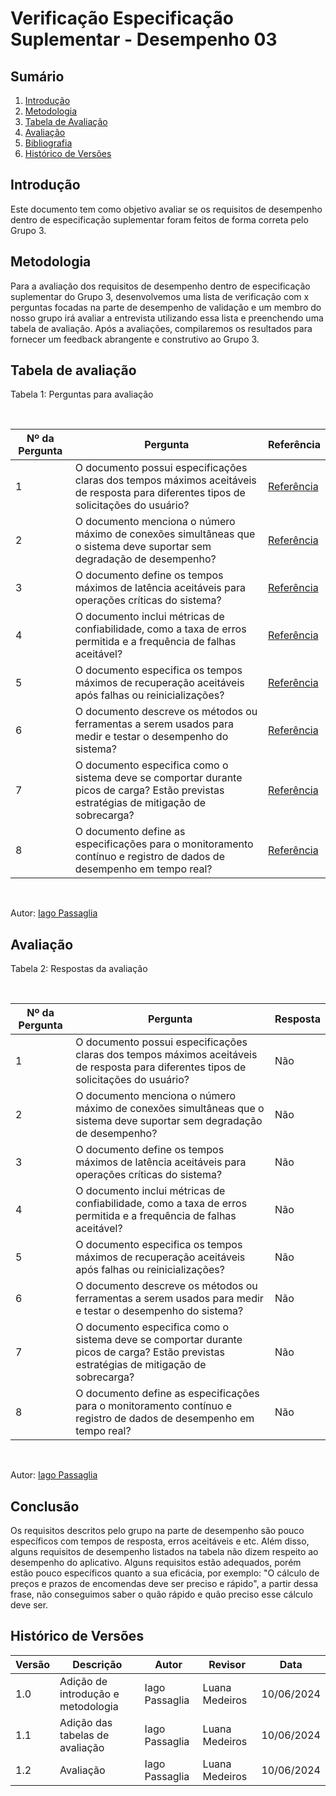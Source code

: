# Verificação Especificação Suplementar - Desempenho 03

## Sumário
1. [Introdução](#introdução)
2. [Metodologia](#metodologia)
3. [Tabela de Avaliação](#tabela-de-avaliação)
4. [Avaliação](#avaliação)
5. [Bibliografia](#bibliografia)
6. [Histórico de Versões](#histórico-de-versões)

## Introdução

Este documento tem como objetivo avaliar se os requisitos de desempenho dentro de especificação suplementar foram feitos de forma correta pelo Grupo 3. 

## Metodologia

Para a avaliação dos requisitos de desempenho dentro de especificação suplementar do Grupo 3, desenvolvemos uma lista de verificação com x perguntas focadas na parte de desempenho  de validação e um membro do nosso grupo irá avaliar a entrevista utilizando essa lista e preenchendo uma tabela de avaliação. Após a avaliações, compilaremos os resultados para fornecer um feedback abrangente e construtivo ao Grupo 3.

## Tabela de avaliação

Tabela 1: Perguntas para avaliação

<br>

| Nº da Pergunta |                                                               Pergunta                                                               | Referência |
|----------------|--------------------------------------------------------------------------------------------------------------------------------------|-------------------------------|
| 1              | O documento possui especificações claras dos tempos máximos aceitáveis de resposta para diferentes tipos de solicitações do usuário? | [Referência](https://www.google.com/url?sa=t&rct=j&q=&esrc=s&source=web&cd=&ved=2ahUKEwjo7e2Oh9KGAxWcmZUCHSICB4gQFnoECBAQAQ&url=https%3A%2F%2Fpdp.mctic.gov.br%2FMCTI-PDP%2Fguidances%2Fexamples%2Fresources%2FSiglaProjeto_EspecificacaoSuplementar.docx&usg=AOvVaw2wnS4aM5dnm6xkrde-iuok&opi=89978449) |
| 2              | O documento menciona o número máximo de conexões simultâneas que o sistema deve suportar sem degradação de desempenho? | [Referência](https://www.google.com/url?sa=t&rct=j&q=&esrc=s&source=web&cd=&ved=2ahUKEwjo7e2Oh9KGAxWcmZUCHSICB4gQFnoECBAQAQ&url=https%3A%2F%2Fpdp.mctic.gov.br%2FMCTI-PDP%2Fguidances%2Fexamples%2Fresources%2FSiglaProjeto_EspecificacaoSuplementar.docx&usg=AOvVaw2wnS4aM5dnm6xkrde-iuok&opi=89978449) |
| 3              | O documento define os tempos máximos de latência aceitáveis para operações críticas do sistema? | [Referência](https://www.google.com/url?sa=t&rct=j&q=&esrc=s&source=web&cd=&ved=2ahUKEwjo7e2Oh9KGAxWcmZUCHSICB4gQFnoECBAQAQ&url=https%3A%2F%2Fpdp.mctic.gov.br%2FMCTI-PDP%2Fguidances%2Fexamples%2Fresources%2FSiglaProjeto_EspecificacaoSuplementar.docx&usg=AOvVaw2wnS4aM5dnm6xkrde-iuok&opi=89978449) |
| 4              | O documento inclui métricas de confiabilidade, como a taxa de erros permitida e a frequência de falhas aceitável? | [Referência](https://www.google.com/url?sa=t&rct=j&q=&esrc=s&source=web&cd=&ved=2ahUKEwjo7e2Oh9KGAxWcmZUCHSICB4gQFnoECBAQAQ&url=https%3A%2F%2Fpdp.mctic.gov.br%2FMCTI-PDP%2Fguidances%2Fexamples%2Fresources%2FSiglaProjeto_EspecificacaoSuplementar.docx&usg=AOvVaw2wnS4aM5dnm6xkrde-iuok&opi=89978449) |
| 5              | O documento especifica os tempos máximos de recuperação aceitáveis após falhas ou reinicializações? | [Referência](https://www.google.com/url?sa=t&rct=j&q=&esrc=s&source=web&cd=&ved=2ahUKEwjo7e2Oh9KGAxWcmZUCHSICB4gQFnoECBAQAQ&url=https%3A%2F%2Fpdp.mctic.gov.br%2FMCTI-PDP%2Fguidances%2Fexamples%2Fresources%2FSiglaProjeto_EspecificacaoSuplementar.docx&usg=AOvVaw2wnS4aM5dnm6xkrde-iuok&opi=89978449) |
| 6             | O documento descreve os métodos ou ferramentas a serem usados para medir e testar o desempenho do sistema? | [Referência](https://www.google.com/url?sa=t&rct=j&q=&esrc=s&source=web&cd=&ved=2ahUKEwjo7e2Oh9KGAxWcmZUCHSICB4gQFnoECBAQAQ&url=https%3A%2F%2Fpdp.mctic.gov.br%2FMCTI-PDP%2Fguidances%2Fexamples%2Fresources%2FSiglaProjeto_EspecificacaoSuplementar.docx&usg=AOvVaw2wnS4aM5dnm6xkrde-iuok&opi=89978449) |
| 7             | O documento especifica como o sistema deve se comportar durante picos de carga? Estão previstas estratégias de mitigação de sobrecarga? | [Referência](https://www.google.com/url?sa=t&rct=j&q=&esrc=s&source=web&cd=&ved=2ahUKEwjo7e2Oh9KGAxWcmZUCHSICB4gQFnoECBAQAQ&url=https%3A%2F%2Fpdp.mctic.gov.br%2FMCTI-PDP%2Fguidances%2Fexamples%2Fresources%2FSiglaProjeto_EspecificacaoSuplementar.docx&usg=AOvVaw2wnS4aM5dnm6xkrde-iuok&opi=89978449) |
| 8             | O documento define as especificações para o monitoramento contínuo e registro de dados de desempenho em tempo real? | [Referência](https://www.google.com/url?sa=t&rct=j&q=&esrc=s&source=web&cd=&ved=2ahUKEwjo7e2Oh9KGAxWcmZUCHSICB4gQFnoECBAQAQ&url=https%3A%2F%2Fpdp.mctic.gov.br%2FMCTI-PDP%2Fguidances%2Fexamples%2Fresources%2FSiglaProjeto_EspecificacaoSuplementar.docx&usg=AOvVaw2wnS4aM5dnm6xkrde-iuok&opi=89978449) |



<br>

Autor: [Iago Passaglia](https://github.com/paxxaglia)


## Avaliação


Tabela 2: Respostas da avaliação

<br>

| Nº da Pergunta |                                                               Pergunta                                                               | Resposta |
|----------------|--------------------------------------------------------------------------------------------------------------------------------------|-------------------------------|
| 1              | O documento possui especificações claras dos tempos máximos aceitáveis de resposta para diferentes tipos de solicitações do usuário? | Não |
| 2              | O documento menciona o número máximo de conexões simultâneas que o sistema deve suportar sem degradação de desempenho? | Não |
| 3              | O documento define os tempos máximos de latência aceitáveis para operações críticas do sistema? | Não |
| 4              | O documento inclui métricas de confiabilidade, como a taxa de erros permitida e a frequência de falhas aceitável? | Não |
| 5              | O documento especifica os tempos máximos de recuperação aceitáveis após falhas ou reinicializações? | Não |
| 6             | O documento descreve os métodos ou ferramentas a serem usados para medir e testar o desempenho do sistema? | Não |
| 7             | O documento especifica como o sistema deve se comportar durante picos de carga? Estão previstas estratégias de mitigação de sobrecarga? | Não |
| 8             | O documento define as especificações para o monitoramento contínuo e registro de dados de desempenho em tempo real? | Não |


<br>

Autor: [Iago Passaglia](https://github.com/paxxaglia)

## Conclusão

Os requisitos descritos pelo grupo na parte de desempenho são pouco específicos com tempos de resposta, erros aceitáveis e etc. Além disso, alguns requisitos de desempenho listados na tabela não dizem respeito ao desempenho do aplicativo. Alguns requisitos estão adequados, porém estão pouco específicos quanto a sua eficácia, por exemplo: "O cálculo de preços e prazos de encomendas deve ser preciso e rápido", a partir dessa frase, não conseguimos saber o quão rápido e quão preciso esse cálculo deve ser.


## Histórico de Versões

| Versão | Descrição                     | Autor           | Revisor | Data       |
|--------|-------------------------------|-----------------|------------|---------|
| 1.0    | Adição de introdução e metodologia | Iago Passaglia  | Luana Medeiros| 10/06/2024 |
| 1.1    | Adição das tabelas de avaliação | Iago Passaglia  | Luana Medeiros | 10/06/2024 |
| 1.2    | Avaliação| Iago Passaglia  | Luana Medeiros | 10/06/2024 |
